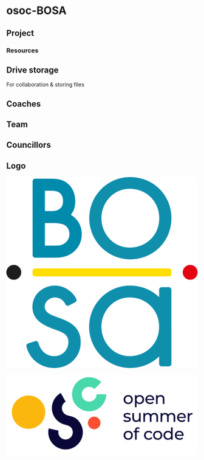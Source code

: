 # osoc-BOSA

## Project

### Resources

## Drive storage

For collaboration & storing files

## Coaches

## Team

## Councillors

## Logo

![Logo BOSA](../.gitbook/assets/bosa.svg)

![Logo osoc](../.gitbook/assets/osoc-logo.svg)

